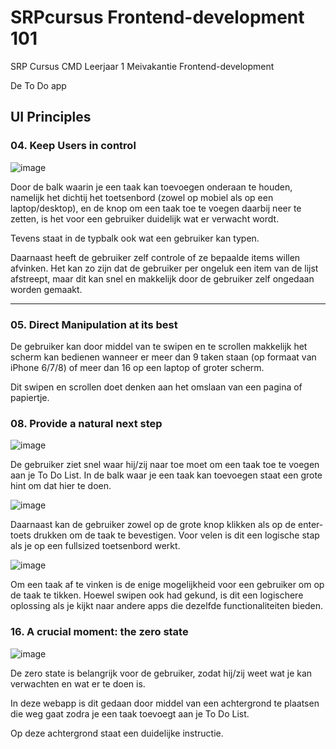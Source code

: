 # SRPcursus Frontend-development 101
SRP Cursus CMD Leerjaar 1 Meivakantie Frontend-development
<p>De To Do app</p>


## **UI Principles**
### **04. Keep Users in control**
![image](https://user-images.githubusercontent.com/83555667/117433939-58e8b680-af2c-11eb-9661-8d8062d7db72.png)

<p>Door de balk waarin je een taak kan toevoegen onderaan te houden, namelijk het dichtij het toetsenbord (zowel op mobiel als op een laptop/desktop), en de knop om een taak toe te voegen daarbij neer te zetten, is het voor een gebruiker duidelijk wat er verwacht wordt. </p>
<p>Tevens staat in de typbalk ook wat een gebruiker kan typen.</p>

<p>Daarnaast heeft de gebruiker zelf controle of ze bepaalde items willen afvinken. Het kan zo zijn dat de gebruiker per ongeluk een item van de lijst afstreept, maar dit kan snel en makkelijk door de gebruiker zelf ongedaan worden gemaakt. </p>

---

### **05. Direct Manipulation at its best**
<p>De gebruiker kan door middel van te swipen en te scrollen makkelijk het scherm kan bedienen wanneer er meer dan 9 taken staan (op formaat van iPhone 6/7/8) of meer dan 16 op een laptop of groter scherm.</P>
<p>Dit swipen en scrollen doet denken aan het omslaan van een pagina of papiertje. </p>

### **08. Provide a natural next step**
![image](https://user-images.githubusercontent.com/83555667/117435099-c0533600-af2d-11eb-8b7d-54b37b754e8d.png)
<p>De gebruiker ziet snel waar hij/zij naar toe moet om een taak toe te voegen aan je To Do List. In de balk waar je een taak kan toevoegen staat een grote hint om dat hier te doen. </p>

![image](https://user-images.githubusercontent.com/83555667/117435147-d103ac00-af2d-11eb-9bc2-1358c3f031e4.png)
<p>Daarnaast kan de gebruiker zowel op de grote knop klikken als op de enter-toets drukken om de taak te bevestigen. Voor velen is dit een logische stap als je op een fullsized toetsenbord werkt. </p>

![image](https://user-images.githubusercontent.com/83555667/117435690-6a32c280-af2e-11eb-96f8-e311df55c09a.png)
<p>Om een taak af te vinken is de enige mogelijkheid voor een gebruiker om op de taak te tikken. Hoewel swipen ook had gekund, is dit een logischere oplossing als je kijkt naar andere apps die dezelfde functionaliteiten bieden. </p>

### **16. A crucial moment: the zero state**
![image](https://user-images.githubusercontent.com/83555667/117439991-cea45080-af33-11eb-90b2-71d3a0378824.png)
<p>De zero state is belangrijk voor de gebruiker, zodat hij/zij weet wat je kan verwachten en wat er te doen is. </p>
<p>In deze webapp is dit gedaan door middel van een achtergrond te plaatsen die weg gaat zodra je een taak toevoegt aan je To Do List.</p>
<p>Op deze achtergrond staat een duidelijke instructie. </p>
